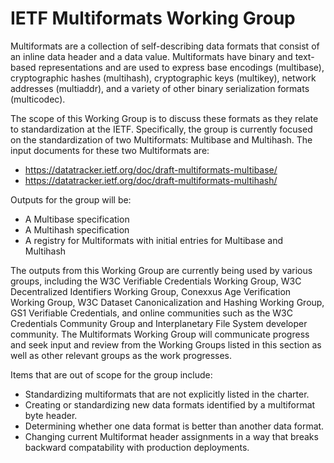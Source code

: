 # IETF Multiformats Working Group

Multiformats are a collection of self-describing data formats that consist of an
inline data header and a data value. Multiformats have binary and text-based
representations and are used to express base encodings (multibase),
cryptographic hashes (multihash), cryptographic keys (multikey), network
addresses (multiaddr), and a variety of other binary serialization formats
(multicodec).

The scope of this Working Group is to discuss these formats as they relate to
standardization at the IETF. Specifically, the group is currently focused on the
standardization of two Multiformats: Multibase and Multihash. The input
documents for these two Multiformats are:

* https://datatracker.ietf.org/doc/draft-multiformats-multibase/
* https://datatracker.ietf.org/doc/draft-multiformats-multihash/

Outputs for the group will be:

* A Multibase specification
* A Multihash specification
* A registry for Multiformats with initial entries for Multibase and Multihash

The outputs from this Working Group are currently being used by various groups,
including the W3C Verifiable Credentials Working Group, W3C Decentralized
Identifiers Working Group, Conexxus Age Verification Working Group, W3C Dataset
Canonicalization and Hashing Working Group, GS1 Verifiable Credentials, and
online communities such as the W3C Credentials Community Group and
Interplanetary File System developer community. The Multiformats Working Group
will communicate progress and seek input and review from the Working Groups
listed in this section as well as other relevant groups as the work progresses.

Items that are out of scope for the group include:

* Standardizing multiformats that are not explicitly listed in the charter.
* Creating or standardizing new data formats identified by a multiformat byte
  header.
* Determining whether one data format is better than another data format.
* Changing current Multiformat header assignments in a way that breaks backward
  compatability with production deployments.
